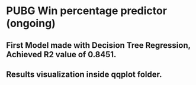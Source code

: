 # PUBG Win percentage predictor (ongoing)

## First Model made with Decision Tree Regression, Achieved R2 value of 0.8451.
## Results visualization inside qqplot folder.
